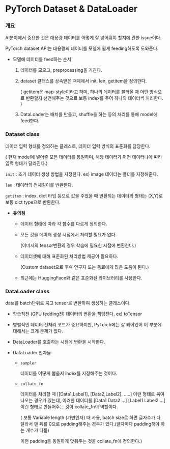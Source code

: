 # PyTorch Dataset & DataLoader

### 개요

AI분야에서 중요한 것은 대용량 데이터를 어떻게 잘 넣어줘야 할지에 관한 issue이다. 

PyTorch dataset API는 대용량의 데이터를 모델에 쉽게 feeding하도록 도와준다. 

- 모델에 데이터를 feed하는 순서

  1. 데이터를 모으고, preprocessing을 거친다.

  2. dataset 클래스를 상속받은 객체에서 init, len, getitem을 정의한다. 

     ( getitem은 map-style이라고 하며, 하나의 데이터를 불러올 때 어떤 방식으로 반환할지 선언해주는 것으로 보통 index를 주어 하나의 데이터씩 처리한다. )

  3. DataLoader는 배치를 만들고, shuffle을 하는 등의 처리를 통해 model에 feed한다. 



### Dataset class

데이터 입력 형태를 정의하는 클래스로, 데이터 입력 방식의 표준화를 담당한다.

( 현재 model에 넣어줄 모든 데이터를 통일하며, 해당 데이터가 어떤 데이터냐에 따라 입력 형태가 달라진다.)

`init` : 초기 데이터 생성 방법을 지정한다. ex) image 데이터는 폴더를 지정해준다.

`len` : 데이터의 전체길이를 반환한다. 

`getitem` : index, dict 타입 등으로 값을 주었을 때 반환되는 데이터의 형태는 (X,Y)로 보통 dict type으로 반환한다. 

- **유의점**

  - 데이터 형태에 따라 각 함수를 다르게 정의한다. 

  - 모든 것을 데이터 생성 시점에서 처리할 필요가 없다.

    (이미지의 tensor변환의 경우 학습에 필요한 시점에 변환한다.)

  - 데이터셋에 대해 표준화된 처리방법 제공이 필요하다.

    (Custom dataset으로 후속 연구자 또는 동료에게 많은 도움이 된다.)

  - 최근에는 HuggingFace와 같은 표준화된 라이브러리를 사용한다. 



### DataLoader class

data를 batch단위로 묶고 tensor로 변환하여 생성하는 클래스이다. 

- 학습직전 (GPU fedding전) 데이터의 변환을 책임진다. ex) toTensor

- 병렬적인 데이터 전처리 코드가 중요하지만, PyTorch에는 잘 되어있어 이 부분에 대해서는 크게 문제가 없다. 

- DataLoader를 호출하는 시점에 변환을 시작한다.

- DataLoader 인자들

  - `sampler`

    데이터를 어떻게 뽑을지 index를 지정해주는 것이다.  

  - `collate_fn`

    데이터를 처리할 때 [[Data1,Label1], [Data2,Label2], .....] 이런 형태로 묶여 나오는 경우가 있는데, 이러한 데이터를 [Data1 Data2 ...] [Label1 Label2 ...] 이런 형태로 만들어주는 것이 collate_fn의 역할이다. 

    ( 보통 Variable length (가변인자) 때 사용, batch size로 하면 글자수가 다 달라서 맨 뒤를 0으로 padding해주는 경우가 있다.(글자마다 padding해야 하는 개수가 다름) 

    이런 padding을 동일하게 맞춰주는 것을 collate_fn에 정의한다.)